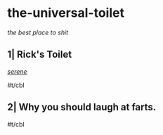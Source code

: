 # the-universal-toilet

*the best place to shit*


## 1| Rick's Toilet

*[serene](https://www.youtube.com/watch?v=MU4WlERyyBY)*

#t/cbl

## 2| Why you should laugh at farts.

#t/cbl
